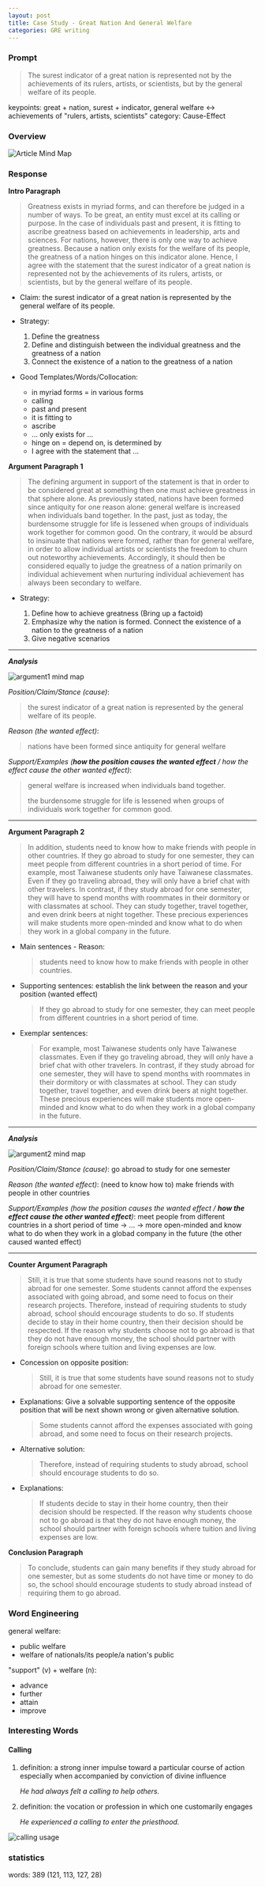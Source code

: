 ```yaml
---
layout: post
title: Case Study - Great Nation And General Welfare
categories: GRE writing
---
```


### Prompt

> The surest indicator of a great nation is represented not by the achievements of its rulers, artists, or scientists, but by the general welfare of its people.

keypoints: great + nation, surest + indicator, general welfare <-> achievements of "rulers, artists, scientists"
category: Cause-Effect


### Overview

![Article Mind Map](/blog/assets/images/study_abroad.svg)

### Response

**Intro Paragraph**

> Greatness exists in myriad forms, and can therefore be judged in a number of ways. To be great, an entity must excel at its calling or purpose. In the case of individuals past and present, it is fitting to ascribe greatness based on achievements in leadership, arts and sciences. For nations, however, there is only one way to achieve greatness. Because a nation only exists for the welfare of its people, the greatness of a nation hinges on this indicator alone. Hence, I agree with the statement that the surest indicator of a great nation is represented not by the achievements of its rulers, artists, or scientists, but by the general welfare of its people.

- Claim: the surest indicator of a great nation is represented by the general welfare of its people.

- Strategy: 

  1. Define the greatness 
  2. Define and distinguish between the individual greatness and the greatness of a nation 
  3. Connect the existence of a nation to the greatness of a nation

- Good Templates/Words/Collocation: 

  - in myriad forms = in various forms
  - calling
  - past and present
  - it is fitting to 
  - ascribe
  - ... only exists for ...
  - hinge on = depend on, is determined by
  - I agree with the statement that ...

**Argument Paragraph 1**

> The defining argument in support of the statement is that in order to be considered great at something then one must achieve greatness in that sphere alone. As previously stated, nations have been formed since antiquity for one reason alone: general welfare is increased when individuals band together. In the past, just as today, the burdensome struggle for life is lessened when groups of individuals work together for common good. On the contrary, it would be absurd to insinuate that nations were formed, rather than for general welfare, in order to allow individual artists or scientists the freedom to churn out noteworthy achievements. Accordingly, it should then be considered equally to judge the greatness of a nation primarily on individual achievement when nurturing individual achievement has always been secondary to welfare.

- Strategy: 

  1. Define how to achieve greatness (Bring up a factoid)
  2. Emphasize why the nation is formed. Connect the existence of a nation to the greatness of a nation
  3. Give negative scenarios

---

**_Analysis_**

![argument1 mind map](/blog/assets/images/study_abroad1.svg) 

*Position/Claim/Stance (cause)*: 

> the surest indicator of a great nation is represented by the general welfare of its people.

*Reason (the wanted effect)*: 

> nations have been formed since antiquity for general welfare

*Support/Examples (**how the position causes the wanted effect** / how the effect cause the other wanted effect)*: 

> general welfare is increased when individuals band together. 
> 
> the burdensome struggle for life is lessened when groups of individuals work together for common good.

---

**Argument Paragraph 2**

> In addition, students need to know how to make friends with people in other countries. If they go abroad to study for one semester, they can meet people from different countries in a short period of time. For example, most Taiwanese students only have Taiwanese classmates. Even if they go traveling abroad, they will only have a brief chat with other travelers. In contrast, if they study abroad for one semester, they will have to spend months with roommates in their dormitory or with classmates at school. They can study together, travel together, and even drink beers at night together. These precious experiences will make students more open-minded and know what to do when they work in a global company in the future.

- Main sentences - Reason:

  > students need to know how to make friends with people in other countries.

- Supporting sentences: establish the link between the reason and your position (wanted effect)

  > If they go abroad to study for one semester, they can meet people from different countries in a short period of time.

- Exemplar sentences:

  > For example, most Taiwanese students only have Taiwanese classmates. Even if they go traveling abroad, they will only have a brief chat with other travelers. In contrast, if they study abroad for one semester, they will have to spend months with roommates in their dormitory or with classmates at school. They can study together, travel together, and even drink beers at night together. These precious experiences will make students more open-minded and know what to do when they work in a global company in the future.


---

**_Analysis_**

![argument2 mind map](/blog/assets/images/study_abroad2.svg) 

*Position/Claim/Stance (cause)*: go abroad to study for one semester

*Reason (the wanted effect)*: (need to know how to) make friends with people in other countries 

*Support/Examples (how the position causes the wanted effect / **how the effect cause the other wanted effect**)*: meet people from different countries in a short period of time -> ... -> more open-minded and know what to do when they work in a globad company in the future (the other caused wanted effect)

---

**Counter Argument Paragraph**
> Still, it is true that some students have sound reasons not to study abroad for one semester. Some students cannot afford the expenses associated with going abroad, and some need to focus on their research projects. Therefore, instead of requiring students to study abroad, school should encourage students to do so. If students decide to stay in their home country, then their decision should be respected. If the reason why students choose not to go abroad is that they do not have enough money, the school should partner with foreign schools where tuition and living expenses are low.

- Concession on opposite position: 

  > Still, it is true that some students have sound reasons not to study abroad for one semester.  

- Explanations: Give a solvable supporting sentence of the opposite position that will be next shown wrong or given alternative solution.

  > Some students cannot afford the expenses associated with going abroad, and some need to focus on their research projects.

- Alternative solution:
  
  > Therefore, instead of requiring students to study abroad, school should encourage students to do so.

- Explanations:

  > If students decide to stay in their home country, then their decision should be respected. If the reason why students choose not to go abroad is that they do not have enough money, the school should partner with foreign schools where tuition and living expenses are low.

**Conclusion Paragraph**

> To conclude, students can gain many benefits if they study abroad for one semester, but as some students do not have time or money to do so, the school should encourage students to study abroad instead of requiring them to go abroad.

### Word Engineering

general welfare:

- public welfare
- welfare of nationals/its people/a nation's public


"support" (v) + welfare (n):

- advance
- further
- attain
- improve

### Interesting Words
#### Calling
 1. definition: a strong inner impulse toward a particular course of action especially when accompanied by conviction of divine influence

    *He had always felt a calling to help others.*


 2. definition: the vocation or profession in which one customarily engages

    *He experienced a calling to enter the priesthood.*

 ![calling usage](/blog/assets/images/calling.png)


### statistics

words: 389 (121, 113, 127, 28)
